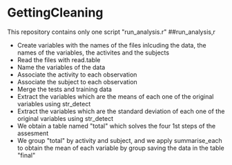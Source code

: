 # GettingCleaning

This repository contains only one script "run_analysis.r"
##run_analysis,r
- Create variables with the names of the files inlcuding the data, the names of the variables, the activites and the subjects
- Read the files with read.table
- Name the variables of the data
- Associate the activity to each observation
- Associate the subject to each observation
- Merge the tests and training data
- Extract the variables which are the means of each one of the original variables using str_detect
- Extract the variables which are the standard deviation of each one of the original variables using str_detect
- We obtain a table named "total" which solves the four 1st steps of the assesment
- We group "total" by activity and subject, and we apply summarise_each to obtain the mean of each variable by group saving the data in the table "final"

